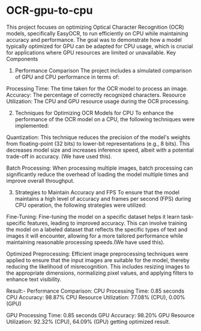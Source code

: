 # OCR-gpu-to-cpu 

This project focuses on optimizing Optical Character Recognition (OCR) models, specifically EasyOCR, to run efficiently on CPU while maintaining accuracy and performance. The goal was to demonstrate how a model typically optimized for GPU can be adapted for CPU usage, which is crucial for applications where GPU resources are limited or unavailable.
Key Components
1. Performance Comparison
The project includes a simulated comparison of GPU and CPU performance in terms of:

Processing Time: The time taken for the OCR model to process an image.
Accuracy: The percentage of correctly recognized characters.
Resource Utilization: The CPU and GPU resource usage during the OCR processing.

2. Techniques for Optimizing OCR Models for CPU
To enhance the performance of the OCR model on a CPU, the following techniques were implemented:

Quantization: This technique reduces the precision of the model's weights from floating-point (32 bits) to lower-bit representations (e.g., 8 bits). This decreases model size and increases inference speed, albeit with a potential trade-off in accuracy. (We have used this).

Batch Processing: When processing multiple images, batch processing can significantly reduce the overhead of loading the model multiple times and improve overall throughput.

3. Strategies to Maintain Accuracy and FPS
To ensure that the model maintains a high level of accuracy and frames per second (FPS) during CPU operation, the following strategies were utilized:

Fine-Tuning: Fine-tuning the model on a specific dataset helps it learn task-specific features, leading to improved accuracy. This can involve training the model on a labeled dataset that reflects the specific types of text and images it will encounter, allowing for a more tailored performance while maintaining reasonable processing speeds.(We have used this).

Optimized Preprocessing: Efficient image preprocessing techniques were applied to ensure that the input images are suitable for the model, thereby reducing the likelihood of misrecognition. This includes resizing images to the appropriate dimensions, normalizing pixel values, and applying filters to enhance text visibility.

Result:- Performance Comparison:
CPU Processing Time: 0.85 seconds
CPU Accuracy: 98.87%
CPU Resource Utilization: 77.08% (CPU), 0.00% (GPU)

GPU Processing Time: 0.85 seconds
GPU Accuracy: 98.20%
GPU Resource Utilization: 92.32% (CPU), 64.09% (GPU)
getting optimized result.
